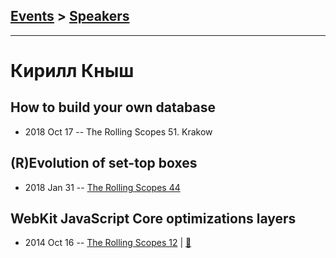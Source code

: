 ## [Events](../README.md) > [Speakers](../speakers.md)
---

# Кирилл Кныш

## How to build your own database
- 2018 Oct 17 -- The Rolling Scopes 51. Krakow    
## (R)Evolution of set-top boxes
- 2018 Jan 31 -- [The Rolling Scopes 44](https://www.youtube.com/watch?v=cyfg-S-yCUk)    
## WebKit JavaScript Core optimizations layers
- 2014 Oct 16 -- [The Rolling Scopes 12](https://www.youtube.com/watch?v=xALTXSE8GQA)  | [:notebook:](http://goo.gl/guASWu)  
